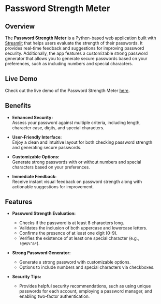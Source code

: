 # Password Strength Meter

## Overview

The **Password Strength Meter** is a Python-based web application built with [Streamlit](https://streamlit.io/) that helps users evaluate the strength of their passwords. It provides real-time feedback and suggestions for improving password security. Additionally, the app features a customizable strong password generator that allows you to generate secure passwords based on your preferences, such as including numbers and special characters.

## Live Demo

Check out the live demo of the Password Strength Meter [here](https://password-strength-meter-by-zija.streamlit.app/).

## Benefits

- **Enhanced Security:**  
  Assess your password against multiple criteria, including length, character case, digits, and special characters.
  
- **User-Friendly Interface:**  
  Enjoy a clean and intuitive layout for both checking password strength and generating secure passwords.

- **Customizable Options:**  
  Generate strong passwords with or without numbers and special characters based on your preferences.

- **Immediate Feedback:**  
  Receive instant visual feedback on password strength along with actionable suggestions for improvement.

## Features

- **Password Strength Evaluation:**
  - Checks if the password is at least 8 characters long.
  - Validates the inclusion of both uppercase and lowercase letters.
  - Confirms the presence of at least one digit (0-9).
  - Verifies the existence of at least one special character (e.g., `!@#$%^&*`).
  
- **Strong Password Generator:**
  - Generate a strong password with customizable options.
  - Options to include numbers and special characters via checkboxes.
  
- **Security Tips:**
  - Provides helpful security recommendations, such as using unique passwords for each account, employing a password manager, and enabling two-factor authentication.
